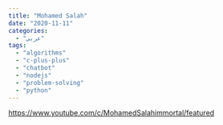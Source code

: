 ```yaml
---
title: "Mohamed Salah"
date: "2020-11-11"
categories:
  - "عربي"
tags:
  - "algorithms"
  - "c-plus-plus"
  - "chatbot"
  - "nodejs"
  - "problem-solving"
  - "python"
---
```


https://www.youtube.com/c/MohamedSalahimmortal/featured
